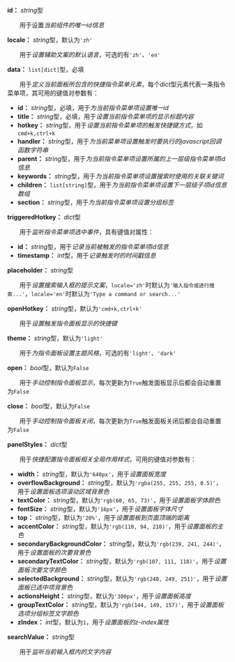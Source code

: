 **id：** *string*型

　　用于设置*当前组件的唯一id信息*

**locale：** *string*型，默认为`'zh'`

　　用于*设置辅助文案的默认语言*，可选的有`'zh'`、`'en'`

**data：** `list[dict]`型，必填

　　用于*定义当前面板所包含的快捷指令菜单元素*，每个*dict*型元素代表一条指令菜单项，其可用的键值对参数有：

- **id：** *string*型，必填，用于*为当前指令菜单项设置唯一id*
- **title：** *string*型，必填，用于*设置当前指令菜单项的显示标题内容*
- **hotkey：** *string*型，用于*设置当前指令菜单项的触发快捷键方式*，如`cmd+k,ctrl+k`
- **handler：** *string*型，用于*为当前菜单项设置触发时要执行的javascript回调函数字符串*
- **parent：** *string*型，用于*为当前指令菜单项设置所属的上一层级指令菜单项id信息*
- **keywords：** *string*型，用于*为当前指令菜单项设置搜索时使用的关联关键词*
- **children：** `list[string]`型，用于*为当前指令菜单项设置下一层级子项id信息数组*
- **section：** *string*型，用于*为当前指令菜单项设置分组标签*

**triggeredHotkey：** *dict*型

　　用于*监听指令菜单项选中事件*，具有键值对属性：

- **id：** *string*型，用于*记录当前被触发的指令菜单项id信息*
- **timestamp：** *int*型，用于*记录触发时的时间戳信息*

**placeholder：** *string*型

　　用于*设置搜索输入框的提示文案*，`locale='zh'`时默认为`'输入指令或进行搜索...'`，`locale='en'`时默认为`'Type a command or search...'`

**openHotkey：** *string*型，默认为`'cmd+k,ctrl+k'`

　　用于*设置触发指令面板显示的快捷键*

**theme：** *string*型，默认为`'light'`

　　用于*为指令面板设置主题风格*，可选的有`'light'`、`'dark'`

**open：** *bool*型，默认为`False`

　　用于*手动控制指令面板显示*，每次更新为`True`触发面板显示后都会自动重置为`False`

**close：** *bool*型，默认为`False`

　　用于*手动控制指令面板关闭*，每次更新为`True`触发面板关闭后都会自动重置为`False`

**panelStyles：** *dict*型

　　用于*快捷配置指令面板相关全局作用样式*，可用的键值对参数有：

- **width：** *string*型，默认为`'640px'`，用于*设置面板宽度*
- **overflowBackground：** *string*型，默认为`'rgba(255, 255, 255, 0.5)'`，用于*设置面板选项滚动区域背景色*
- **textColor：** *string*型，默认为`'rgb(60, 65, 73)'`，用于*设置面板字体颜色*
- **fontSize：** *string*型，默认为`'16px'`，用于*设置面板字体尺寸*
- **top：** *string*型，默认为`'20%'`，用于*设置面板到页面顶端的距离*
- **accentColor：** *string*型，默认为`'rgb(110, 94, 210)'`，用于*设置面板的主色*
- **secondaryBackgroundColor：** *string*型，默认为`'rgb(239, 241, 244)'`，用于*设置面板的次要背景色*
- **secondaryTextColor：** *string*型，默认为`'rgb(107, 111, 118)'`，用于*设置面板次要文字颜色*
- **selectedBackground：** *string*型，默认为`'rgb(248, 249, 251)'`，用于*设置面板已选中项背景色*
- **actionsHeight：** *string*型，默认为`'300px'`，用于*设置面板高度*
- **groupTextColor：** *string*型，默认为`'rgb(144, 149, 157)'`，用于*设置面板选项分组标签文字颜色*
- **zIndex：** *int*型，默认为`1`，用于*设置面板的z-index属性*

**searchValue：** *string*型

　　用于*监听当前输入框内的文字内容*